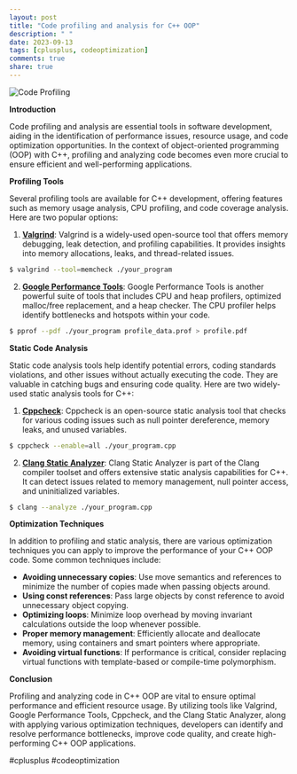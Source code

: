 ```yaml
---
layout: post
title: "Code profiling and analysis for C++ OOP"
description: " "
date: 2023-09-13
tags: [cplusplus, codeoptimization]
comments: true
share: true
---
```


![Code Profiling](https://example.com/code-profiling.jpg)

**Introduction**

Code profiling and analysis are essential tools in software development, aiding in the identification of performance issues, resource usage, and code optimization opportunities. In the context of object-oriented programming (OOP) with C++, profiling and analyzing code becomes even more crucial to ensure efficient and well-performing applications.

**Profiling Tools**

Several profiling tools are available for C++ development, offering features such as memory usage analysis, CPU profiling, and code coverage analysis. Here are two popular options:

1. [**Valgrind**](http://www.valgrind.org/): Valgrind is a widely-used open-source tool that offers memory debugging, leak detection, and profiling capabilities. It provides insights into memory allocations, leaks, and thread-related issues.

```bash
$ valgrind --tool=memcheck ./your_program
```

2. [**Google Performance Tools**](https://gperftools.github.io/gperftools/): Google Performance Tools is another powerful suite of tools that includes CPU and heap profilers, optimized malloc/free replacement, and a heap checker. The CPU profiler helps identify bottlenecks and hotspots within your code.

```bash
$ pprof --pdf ./your_program profile_data.prof > profile.pdf
```

**Static Code Analysis**

Static code analysis tools help identify potential errors, coding standards violations, and other issues without actually executing the code. They are valuable in catching bugs and ensuring code quality. Here are two widely-used static analysis tools for C++:

1. [**Cppcheck**](https://github.com/danmar/cppcheck): Cppcheck is an open-source static analysis tool that checks for various coding issues such as null pointer dereference, memory leaks, and unused variables.

```bash
$ cppcheck --enable=all ./your_program.cpp
```

2. [**Clang Static Analyzer**](https://clang-analyzer.llvm.org/): Clang Static Analyzer is part of the Clang compiler toolset and offers extensive static analysis capabilities for C++. It can detect issues related to memory management, null pointer access, and uninitialized variables.

```bash
$ clang --analyze ./your_program.cpp
```

**Optimization Techniques**

In addition to profiling and static analysis, there are various optimization techniques you can apply to improve the performance of your C++ OOP code. Some common techniques include:

- **Avoiding unnecessary copies**: Use move semantics and references to minimize the number of copies made when passing objects around.
- **Using const references**: Pass large objects by const reference to avoid unnecessary object copying.
- **Optimizing loops**: Minimize loop overhead by moving invariant calculations outside the loop whenever possible.
- **Proper memory management**: Efficiently allocate and deallocate memory, using containers and smart pointers where appropriate.
- **Avoiding virtual functions**: If performance is critical, consider replacing virtual functions with template-based or compile-time polymorphism.

**Conclusion**

Profiling and analyzing code in C++ OOP are vital to ensure optimal performance and efficient resource usage. By utilizing tools like Valgrind, Google Performance Tools, Cppcheck, and the Clang Static Analyzer, along with applying various optimization techniques, developers can identify and resolve performance bottlenecks, improve code quality, and create high-performing C++ OOP applications.

#cplusplus #codeoptimization